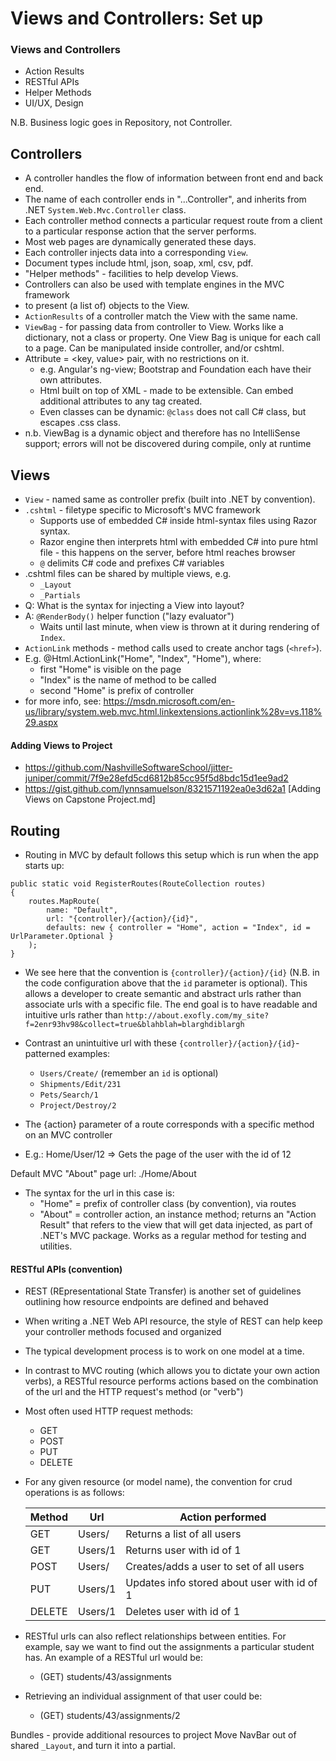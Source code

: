# Views and Controllers: Set up

### Views and Controllers
*	Action Results
*	RESTful APIs
*	Helper Methods
*	UI/UX, Design

N.B. Business logic goes in Repository, not Controller.

## Controllers
* A controller handles the flow of information between front end and back end.
* The name of each controller ends in "...Controller", and inherits from .NET `System.Web.Mvc.Controller` class.
* Each controller method connects a particular request route from a client to a particular response action that the server performs.
 * Most web pages are dynamically generated these days.
* Each controller injects data into a corresponding `View`.
 * Document types include html, json, soap, xml, csv, pdf.
* "Helper methods" - facilities to help develop Views.
* Controllers can also be used with template engines in the MVC framework
 * to present (a list of) objects to the View.
* `ActionResults` of a controller match the View with the same name.
* `ViewBag` - for passing data from controller to View.  Works like a dictionary, not a class or property.  One View Bag is unique for each call to a page.  Can be manipulated inside controller, and/or cshtml.
 * Attribute = <key, value> pair, with no restrictions on it.
   * e.g. Angular's ng-view; Bootstrap and Foundation each have their own attributes.
   * Html built on top of XML - made to be extensible. Can embed additional attributes to any tag created.
   * Even classes can be dynamic: `@class` does not call C# class, but escapes .css class.
 * n.b. ViewBag is a dynamic object and therefore has no IntelliSense support; errors will not be discovered during compile, only at runtime

## Views
* `View` - named same as controller prefix (built into .NET by convention).
* `.cshtml` - filetype specific to Microsoft's MVC framework
  * Supports use of embedded C# inside html-syntax files using Razor syntax.
  * Razor engine then interprets html with embedded C# into pure html file - this happens on the server, before html reaches browser
  * `@` delimits C# code and prefixes C# variables
 * .cshtml files can be shared by multiple views, e.g.
   * `_Layout`
   * `_Partials`
* Q: What is the syntax for injecting a View into layout?
* A: `@RenderBody()` helper function ("lazy evaluator")
    * Waits until last minute, when view is thrown at it during rendering of `Index`.
* `ActionLink` methods - method calls used to create anchor tags (`<href>`).
 * E.g.
@Html.ActionLink("Home", "Index", "Home"), where:
   *	first "Home" is visible on the page
   *	"Index" is the name of method to be called
   *	second "Home" is prefix of controller
* for more info, see: https://msdn.microsoft.com/en-us/library/system.web.mvc.html.linkextensions.actionlink%28v=vs.118%29.aspx


#### Adding Views to Project
* https://github.com/NashvilleSoftwareSchool/jitter-juniper/commit/7f9e28efd5cd6812b85cc95f5d8bdc15d1ee9ad2
* https://gist.github.com/lynnsamuelson/8321571192ea0e3d62a1    [Adding Views on Capstone Project.md]

## Routing

* Routing in MVC by default follows this setup which is run when the app starts up:
```
public static void RegisterRoutes(RouteCollection routes)  
{
    routes.MapRoute(
        name: "Default",
        url: "{controller}/{action}/{id}",
        defaults: new { controller = "Home", action = "Index", id = UrlParameter.Optional }
    );
}
```
* We see here that the convention is `{controller}/{action}/{id}` (N.B. in the code configuration above that the `id` parameter is optional). This allows a developer to create semantic and abstract urls rather than associate urls with a specific file. The end goal is to have readable and intuitive urls rather than `http://about.exofly.com/my_site?f=2enr93hv98&collect=true&blahblah=blarghdiblargh`
* Contrast an unintuitive url with these `{controller}/{action}/{id}`-patterned examples:
  * `Users/Create/`      (remember an `id` is optional)
  * `Shipments/Edit/231`
  * `Pets/Search/1`
  * `Project/Destroy/2`
* The {action} parameter of a route corresponds with a specific method on an MVC controller

* E.g.: Home/User/12   =>   Gets the page of the user with the id of 12

Default MVC "About" page url:  ./Home/About
* The syntax for the url in this case is:
  *	"Home" = prefix of controller class (by convention), via routes
  *	"About" = controller action, an instance method; returns an "Action Result" that refers to the view that will get data injected, as part of .NET's MVC package.  Works as a regular method for testing and utilities.

#### RESTful APIs (convention)
* REST (REpresentational State Transfer) is another set of guidelines outlining how resource endpoints are defined and behaved
* When writing a .NET Web API resource, the style of REST can help keep your controller methods focused and organized
* The typical development process is to work on one model at a time.
* In contrast to MVC routing (which allows you to dictate your own action verbs), a RESTful resource performs actions based on the combination of the url and the HTTP request's method (or "verb")
* Most often used HTTP request methods:
  * GET
  * POST
  * PUT
  * DELETE
* For any given resource (or model name), the convention for crud operations is as follows:

  | Method  | Url      | Action performed |
  | ------- | -------- | ----------------------------- |
  | GET     | Users/   | Returns a list of all users   |
  | GET     | Users/1  | Returns user with id of 1     |
  | POST    | Users/   | Creates/adds a user to set of all users |
  | PUT     | Users/1  | Updates info stored about user with id of 1 |
  | DELETE  | Users/1  | Deletes user with id of 1 |

* RESTful urls can also reflect relationships between entities. For example, say we want to find out the assignments a particular student has. An example of a RESTful url would be: 
  * (GET) students/43/assignments

* Retrieving an individual assignment of that user could be: 
  * (GET) students/43/assignments/2   


Bundles - provide additional resources to project
Move NavBar out of shared `_Layout`, and turn it into a partial.
